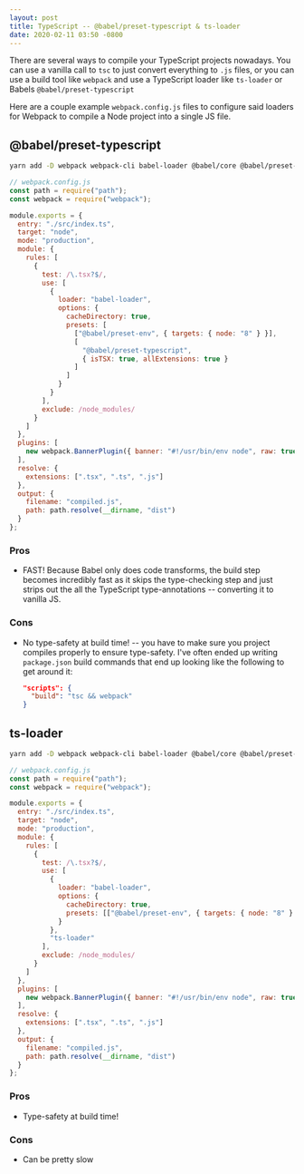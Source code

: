 ```yaml
---
layout: post
title: TypeScript -- @babel/preset-typescript & ts-loader
date: 2020-02-11 03:50 -0800
---
```


There are several ways to compile your TypeScript projects nowadays. You can use
a vanilla call to `tsc` to just convert everything to `.js` files, or you can
use a build tool like `webpack` and use a TypeScript loader like `ts-loader` or
Babels `@babel/preset-typescript`

Here are a couple example `webpack.config.js` files to configure said loaders
for Webpack to compile a Node project into a single JS file.

## @babel/preset-typescript

```sh
yarn add -D webpack webpack-cli babel-loader @babel/core @babel/preset-env @babel/preset-typescript
```

```js
// webpack.config.js
const path = require("path");
const webpack = require("webpack");

module.exports = {
  entry: "./src/index.ts",
  target: "node",
  mode: "production",
  module: {
    rules: [
      {
        test: /\.tsx?$/,
        use: [
          {
            loader: "babel-loader",
            options: {
              cacheDirectory: true,
              presets: [
                ["@babel/preset-env", { targets: { node: "8" } }],
                [
                  "@babel/preset-typescript",
                  { isTSX: true, allExtensions: true }
                ]
              ]
            }
          }
        ],
        exclude: /node_modules/
      }
    ]
  },
  plugins: [
    new webpack.BannerPlugin({ banner: "#!/usr/bin/env node", raw: true })
  ],
  resolve: {
    extensions: [".tsx", ".ts", ".js"]
  },
  output: {
    filename: "compiled.js",
    path: path.resolve(__dirname, "dist")
  }
};
```

### Pros

- FAST! Because Babel only does code transforms, the build step becomes
  incredibly fast as it skips the type-checking step and just strips out the all
  the TypeScript type-annotations -- converting it to vanilla JS.

### Cons

- No type-safety at build time! -- you have to make sure you project compiles
  properly to ensure type-safety. I've often ended up writing `package.json`
  build commands that end up looking like the following to get around it:
  ```json
  "scripts": {
    "build": "tsc && webpack"
  }
  ```

## ts-loader

```sh
yarn add -D webpack webpack-cli babel-loader @babel/core @babel/preset-env ts-loader
```

```js
// webpack.config.js
const path = require("path");
const webpack = require("webpack");

module.exports = {
  entry: "./src/index.ts",
  target: "node",
  mode: "production",
  module: {
    rules: [
      {
        test: /\.tsx?$/,
        use: [
          {
            loader: "babel-loader",
            options: {
              cacheDirectory: true,
              presets: [["@babel/preset-env", { targets: { node: "8" } }]]
            }
          },
          "ts-loader"
        ],
        exclude: /node_modules/
      }
    ]
  },
  plugins: [
    new webpack.BannerPlugin({ banner: "#!/usr/bin/env node", raw: true })
  ],
  resolve: {
    extensions: [".tsx", ".ts", ".js"]
  },
  output: {
    filename: "compiled.js",
    path: path.resolve(__dirname, "dist")
  }
};
```

### Pros

- Type-safety at build time!

### Cons

- Can be pretty slow
